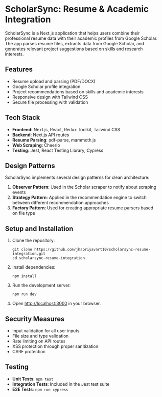 # ScholarSync: Resume & Academic Integration

ScholarSync is a Next.js application that helps users combine their professional resume data with their academic profiles from Google Scholar. The app parses resume files, extracts data from Google Scholar, and generates relevant project suggestions based on skills and research interests.

## Features

- Resume upload and parsing (PDF/DOCX)
- Google Scholar profile integration
- Project recommendations based on skills and academic interests
- Responsive design with Tailwind CSS
- Secure file processing with validation

## Tech Stack

- **Frontend**: Next.js, React, Redux Toolkit, Tailwind CSS
- **Backend**: Next.js API routes
- **Resume Parsing**: pdf-parse, mammoth.js
- **Web Scraping**: Cheerio
- **Testing**: Jest, React Testing Library, Cypress

## Design Patterns

ScholarSync implements several design patterns for clean architecture:

1. **Observer Pattern**: Used in the Scholar scraper to notify about scraping events
2. **Strategy Pattern**: Applied in the recommendation engine to switch between different recommendation approaches
3. **Factory Pattern**: Used for creating appropriate resume parsers based on file type

## Setup and Installation

1. Clone the repository:
   ```
   git clone https://github.com/jhapriyavart10/scholarsync-resume-integration.git
   cd scholarsync-resume-integration
   ```

2. Install dependencies:
   ```
   npm install
   ```

3. Run the development server:
   ```
   npm run dev
   ```

4. Open [http://localhost:3000](http://localhost:3000) in your browser.

## Security Measures

- Input validation for all user inputs
- File size and type validation
- Rate limiting on API routes
- XSS protection through proper sanitization
- CSRF protection

## Testing

- **Unit Tests**: `npm test`
- **Integration Tests**: Included in the Jest test suite
- **E2E Tests**: `npm run cypress`


